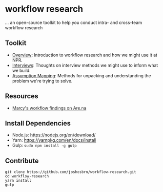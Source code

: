 # workflow research
... an open-source toolkit to help you conduct intra- and cross-team workflow research

## Toolkit
* [Overview](/src/docs/overview.md): Introduction to workflow research and how we might  use it at NPR.
* [Interviews](/src/docs/interviews/md): Thoughts on interview methods we might use to inform what we build.
* [Assumption Mapping](/src/docs/assumption-mapping.md): Methods for unpacking and understanding the problem we're trying to solve.

## Resources
* [Marcy's workflow findings on Are.na](https://www.are.na/marcy-held/workflow-findings)

## Install Dependencies
- Node.js: https://nodejs.org/en/download/
- Yarn: https://yarnpkg.com/en/docs/install
- Gulp: `sudo npm install -g gulp`

## Contribute
```
git clone https://github.com/joshosbrn/workflow-research.git
cd workflow-research
yarn install
gulp
```
